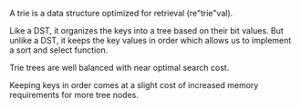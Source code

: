 A trie is a data structure optimized for retrieval (re"trie"val).

Like a DST, it organizes the keys into a tree based on their bit values.
But unlike a DST, it keeps the key values in order which allows us to
implement a sort and select function.

Trie trees are well balanced with near optimal search cost.

Keeping keys in order comes at a slight cost of increased memory
requirements for more tree nodes.
